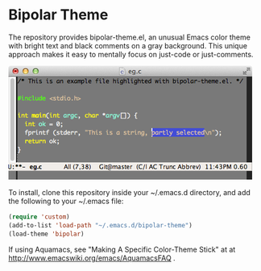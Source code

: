 Bipolar Theme
=============

The repository provides bipolar-theme.el, an unusual Emacs color theme
with bright text and black comments on a gray background.  This unique
approach makes it easy to mentally focus on just-code or just-comments.

![Highlighting Example](eg.png)

To install, clone this repository inside your ~/.emacs.d directory, and add
the following to your ~/.emacs file:

```lisp
(require 'custom)
(add-to-list 'load-path "~/.emacs.d/bipolar-theme")
(load-theme 'bipolar)
```
   
If using Aquamacs, see "Making A Specific Color-Theme Stick" at
at http://www.emacswiki.org/emacs/AquamacsFAQ .
